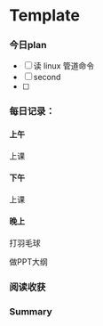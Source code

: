 # Template 

### 今日plan

- [ ] 读 linux 管道命令
- [ ] second
- [ ] 

### 每日记录：

#### 上午

上课

#### 下午

上课

#### 晚上

打羽毛球    

做PPT大纲 

### 阅读收获



### Summary